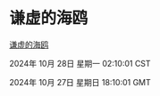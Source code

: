 # 谦虚的海鸥
[谦虚的海鸥](http://219.139.197.74:56308/qxdho/course/base/hotlink/index.php)

2024年 10月 28日 星期一 02:10:01 CST

2024年 10月 27日 星期日 18:10:01 GMT
